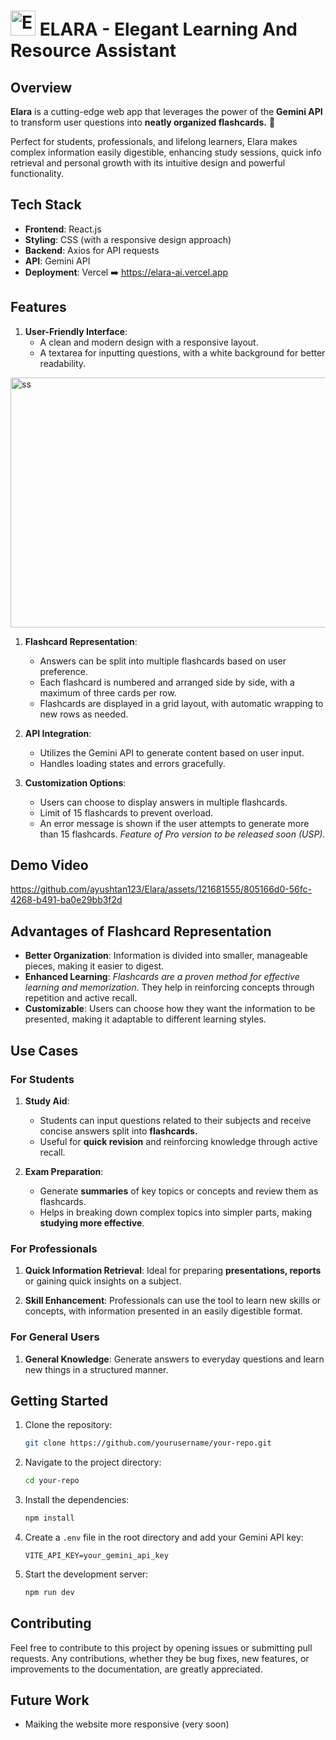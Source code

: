 # <img src="https://github.com/ayushtan123/Elara/assets/121681555/48ced792-0748-4aa1-8e77-3d5aa7fcb2b0" alt="Elara" width="40" height="40"> ELARA - Elegant Learning And Resource Assistant 

## Overview  
**Elara** is a cutting-edge web app that leverages the power of the **Gemini API** to transform user questions into **neatly organized flashcards.** 🎴

Perfect for students, professionals, and lifelong learners, Elara makes complex information easily digestible, enhancing study sessions, quick info retrieval and personal growth with its intuitive design and powerful functionality.

## Tech Stack

- **Frontend**: React.js
- **Styling**: CSS (with a responsive design approach)
- **Backend**: Axios for API requests
- **API**: Gemini API
- **Deployment**: Vercel ➡️ https://elara-ai.vercel.app

## Features

1. **User-Friendly Interface**: 
   - A clean and modern design with a responsive layout.
   - A textarea for inputting questions, with a white background for better readability.
<img src="https://github.com/ayushtan123/Elara/assets/121681555/d1c0ade2-22bf-4391-93f2-a8f6fe72d6db" alt="ss" width="800" height="400">

1. **Flashcard Representation**: 
   - Answers can be split into multiple flashcards based on user preference.
   - Each flashcard is numbered and arranged side by side, with a maximum of three cards per row.
   - Flashcards are displayed in a grid layout, with automatic wrapping to new rows as needed.

2. **API Integration**:
   - Utilizes the Gemini API to generate content based on user input.
   - Handles loading states and errors gracefully.

3. **Customization Options**:
   - Users can choose to display answers in multiple flashcards.
   - Limit of 15 flashcards to prevent overload.
   - An error message is shown if the user attempts to generate more than 15 flashcards. _Feature of Pro version to be released soon (USP)._

## Demo Video

https://github.com/ayushtan123/Elara/assets/121681555/805166d0-56fc-4268-b491-ba0e29bb3f2d

## Advantages of Flashcard Representation

- **Better Organization**: Information is divided into smaller, manageable pieces, making it easier to digest.
- **Enhanced Learning**: _Flashcards are a proven method for effective learning and memorization._ They help in reinforcing concepts through repetition and active recall.
- **Customizable**: Users can choose how they want the information to be presented, making it adaptable to different learning styles.

## Use Cases

### For Students

1. **Study Aid**: 
   - Students can input questions related to their subjects and receive concise answers split into **flashcards.**
   - Useful for **quick revision** and reinforcing knowledge through active recall.

2. **Exam Preparation**:
   - Generate **summaries** of key topics or concepts and review them as flashcards.
   - Helps in breaking down complex topics into simpler parts, making **studying more effective**.

### For Professionals

1. **Quick Information Retrieval**:  Ideal for preparing **presentations, reports** or gaining quick insights on a subject.

2. **Skill Enhancement**:  Professionals can use the tool to learn new skills or concepts, with information presented in an easily digestible format.

### For General Users

1. **General Knowledge**: Generate answers to everyday questions and learn new things in a structured manner.

## Getting Started

1. Clone the repository:
   ```bash
   git clone https://github.com/yourusername/your-repo.git
   ```
2. Navigate to the project directory:
   ```bash
   cd your-repo
   ```
3. Install the dependencies:
   ```bash
   npm install
   ```
4. Create a `.env` file in the root directory and add your Gemini API key:
   ```plaintext
   VITE_API_KEY=your_gemini_api_key
   ```
5. Start the development server:
   ```bash
   npm run dev
   ```

## Contributing

Feel free to contribute to this project by opening issues or submitting pull requests. Any contributions, whether they be bug fixes, new features, or improvements to the documentation, are greatly appreciated.

## Future Work
 - Maiking the website more responsive (very soon) 

